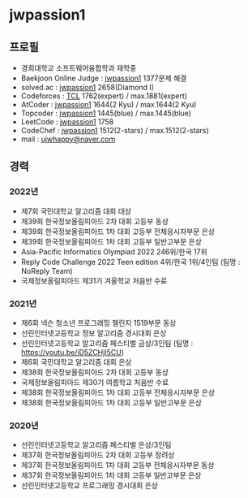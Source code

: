 # jwpassion1   
   
## 프로필   
   
- 경희대학교 소프트웨어융합학과 재학중   
- Baekjoon Online Judge : [jwpassion1](https://www.acmicpc.net/user/jwpassion1)  1377문제 해결   
- solved.ac : [jwpassion1](https://solved.ac/profile/jwpassion1)  2658(Diamond I)   
- Codeforces : [TCL](https://codeforces.com/profile/TCL)  1762(expert) / max.1881(expert)   
- AtCoder : [jwpassion1](https://atcoder.jp/users/jwpassion1)  1644(2 Kyu) / max.1644(2 Kyu)   
- Topcoder : [jwpassion1](https://profiles.topcoder.com/jwpassion1/stats/Competitive%20Programming/SRM)  1445(blue) / max.1445(blue)   
- LeetCode : [jwpassion1](https://leetcode.com/u/jwpassion1/)  1758   
- CodeChef : [jwpassion1](https://www.codechef.com/users/jwpassion1)  1512(2-stars) / max.1512(2-stars)   
- mail : ujwhappy@naver.com   
   
   
## 경력   
### 2022년   
- 제7회 국민대학교 알고리즘 대회 대상   
- 제39회 한국정보올림피아드 2차 대회 고등부 동상   
- 제39회 한국정보올림피아드 1차 대회 고등부 전체응시자부문 은상   
- 제39회 한국정보올림피아드 1차 대회 고등부 일반고부문 은상   
- Asia-Pacific Informatics Olympiad 2022  246위/한국 17위   
- Reply Code Challenge 2022 Teen edition 4위/한국 1위/4인팀 (팀명 : NoReply Team)   
- 국제정보올림피아드 제31기 겨울학교 처음반 수료   
   
### 2021년   
- 제6회 넥슨 청소년 프로그래밍 챌린지 1519부문 동상   
- 선린인터넷고등학교 정보 알고리즘 경시대회 은상   
- 선린인터넷고등학교 알고리즘 페스티벌 금상/3인팀 (팀명 : https://youtu.be/iD5ZCHjI5CU)   
- 제6회 국민대학교 알고리즘 대회 은상   
- 제38회 한국정보올림피아드 2차 대회 고등부 동상   
- 국제정보올림피아드 제30기 여름학교 처음반 수료   
- 제38회 한국정보올림피아드 1차 대회 고등부 전체응시자부문 은상   
- 제38회 한국정보올림피아드 1차 대회 고등부 일반고부문 은상   
   
### 2020년   
- 선린인터넷고등학교 알고리즘 페스티벌 은상/3인팀   
- 제37회 한국정보올림피아드 2차 대회 고등부 장려상   
- 제37회 한국정보올림피아드 1차 대회 고등부 전체응시자부문 동상   
- 제37회 한국정보올림피아드 1차 대회 고등부 일반고부문 은상   
- 선린인터넷고등학교 프로그래밍 경시대회 은상
   

